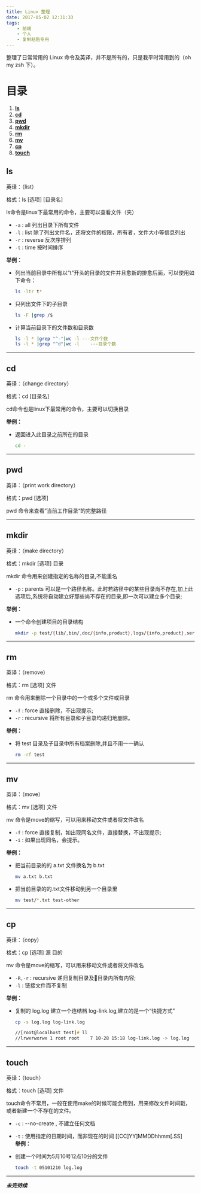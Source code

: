```yaml
---
title: Linux 整理
date: 2017-05-02 12:31:33
tags:
    - 前端
    - 个人
    - 复制粘贴专用
---
```

整理了日常常用的 Linux 命令及英译，并不是所有的，只是我平时常用到的（oh my zsh 下）。
<!--more-->

# 目录
1. **[ls](#ls)**
2. **[cd](#cd)**
3. **[pwd](#pwd)**
4. **[mkdir](#mkdir)**
5. **[rm](#rm)**
6. **[mv](#mv)**
7. **[cp](#cp)**
8. **[touch](#touch)**


## <a name="ls"></a>ls

英译：（list）

格式：ls [选项] [目录名]

ls命令是linux下最常用的命令，主要可以查看文件（夹）

- `-a` : all 列出目录下所有文件
- `-l` : list 除了列出文件名，还将文件的权限，所有者，文件大小等信息列出
- `-r` : reverse 反次序排列
- `-t` : time 按时间排序

**举例：**

- 列出当前目录中所有以“t”开头的目录的文件并且愈新的排愈后面，可以使用如下命令：
  ```zsh
  ls -ltr t*   
  ```
- 只列出文件下的子目录
  ```zsh
  ls -F |grep /$  
  ```
- 计算当前目录下的文件数和目录数
  ```zsh
  ls -l * |grep "^-"|wc -l ---文件个数  
  ls -l * |grep "^d"|wc -l    ---目录个数
  ```
----

## <a name="cd"></a>cd

英译：（change directory）

格式：cd [目录名]

cd命令也是linux下最常用的命令，主要可以切换目录

**举例：**

- 返回进入此目录之前所在的目录
  ```zsh
  cd -
  ```
----

## <a name="pwd"></a>pwd

英译：（print work directory）

格式：pwd [选项]

pwd 命令来查看”当前工作目录“的完整路径

----

## <a name="mkdir"></a>mkdir

英译：（make directory）

格式：mkdir [选项] 目录

mkdir 命令用来创建指定的名称的目录,不能重名

- `-p` : parents 可以是一个路径名称。此时若路径中的某些目录尚不存在,加上此选项后,系统将自动建立好那些尚不存在的目录,即一次可以建立多个目录;

**举例：**

- 一个命令创建项目的目录结构
  ```zsh
  mkdir -p test/{lib/,bin/,doc/{info,product},logs/{info,product},service/deploy/{info,product}}
  ```
----

## <a name="rm"></a>rm

英译：（remove）

格式：rm [选项] 文件

rm 命令用来删除一个目录中的一个或多个文件或目录

- `-f` : force 直接删除，不出现提示;
- `-r` : recursive 将所有目录和子目录均递归地删除。

**举例：**

- 将 test 目录及子目录中所有档案删除,并且不用一一确认
  ```zsh
  rm -rf test
  ```
----

## <a name="mv"></a>mv

英译：（move）

格式：mv [选项] 文件

mv 命令是move的缩写，可以用来移动文件或者将文件改名

- `-f` : force 直接复制，如出现同名文件，直接替换，不出现提示;
- `-i` : 如果出现同名，会提示。

**举例：**

- 把当前目录的的 a.txt 文件换名为 b.txt
  ```zsh
  mv a.txt b.txt
  ```

- 把当前目录的的.txt文件移动到另一个目录里
  ```zsh
  mv test/*.txt test-other
  ```
----

## <a name="cp"></a>cp

英译：（copy）

格式：cp [选项] 源 目的

mv 命令是move的缩写，可以用来移动文件或者将文件改名

- `-R,-r` : recursive 递归复制目录及目录内所有内容;
- `-l` : 链接文件而不复制

**举例：**

- 复制的 log.log 建立一个连结档 log-link.log,建立的是一个“快捷方式”
  ```zsh
  cp -s log.log log-link.log

  //[root@localhost test]# ll
  //lrwxrwxrwx 1 root root    7 10-28 15:18 log-link.log -> log.log
  ```

----

## <a name="touch"></a>touch

英译：（touch）

格式：touch [选项] 文件

touch命令不常用，一般在使用make的时候可能会用到，用来修改文件时间戳，或者新建一个不存在的文件。

- `-c` : --no-create , 不建立任何文档
- `-t` : 使用指定的日期时间，而非现在的时间  [[CC]YY]MMDDhhmm[.SS]  
**举例：**

- 创建一个时间为5月10号12点10分的文件
  ```zsh
  touch -t 05101210 log.log
  ```

----

***未完待续***